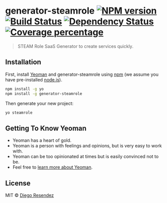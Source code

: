 # generator-steamrole [![NPM version][npm-image]][npm-url] [![Build Status][travis-image]][travis-url] [![Dependency Status][daviddm-image]][daviddm-url] [![Coverage percentage][coveralls-image]][coveralls-url]
> STEAM Role SaaS Generator to create services quickly.

## Installation

First, install [Yeoman](http://yeoman.io) and generator-steamrole using [npm](https://www.npmjs.com/) (we assume you have pre-installed [node.js](https://nodejs.org/)).

```bash
npm install -g yo
npm install -g generator-steamrole
```

Then generate your new project:

```bash
yo steamrole
```

## Getting To Know Yeoman

 * Yeoman has a heart of gold.
 * Yeoman is a person with feelings and opinions, but is very easy to work with.
 * Yeoman can be too opinionated at times but is easily convinced not to be.
 * Feel free to [learn more about Yeoman](http://yeoman.io/).

## License

MIT © [Diego Resendez]()


[npm-image]: https://badge.fury.io/js/generator-steamrole.svg
[npm-url]: https://npmjs.org/package/generator-steamrole
[travis-image]: https://travis-ci.org/STEAM-Role/generator-steamrole.svg?branch=master
[travis-url]: https://travis-ci.org/STEAM-Role/generator-steamrole
[daviddm-image]: https://david-dm.org/STEAM-Role/generator-steamrole.svg?theme=shields.io
[daviddm-url]: https://david-dm.org/STEAM-Role/generator-steamrole
[coveralls-image]: https://coveralls.io/repos/STEAM-Role/generator-steamrole/badge.svg
[coveralls-url]: https://coveralls.io/r/STEAM-Role/generator-steamrole
